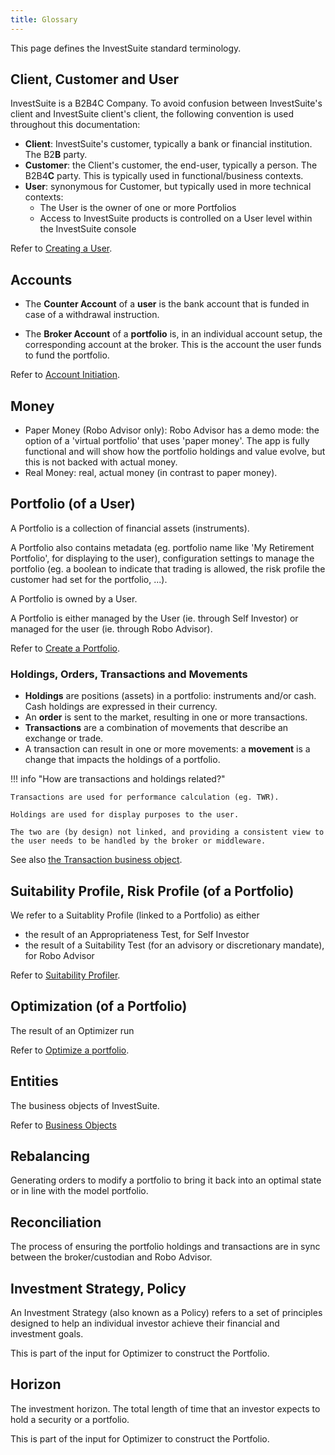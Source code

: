 ```yaml
---
title: Glossary
---
```


This page defines the InvestSuite standard terminology.

## Client, Customer and User
InvestSuite is a B2B4C Company. To avoid confusion between InvestSuite's client and InvestSuite client's client, the following convention is used throughout this documentation:

- **Client**: InvestSuite's customer, typically a bank or financial institution. The B2**B** party.
- **Customer**: the Client's customer, the end-user, typically a person. The B2B4**C** party. This is typically used in functional/business contexts.
- **User**: synonymous for Customer, but typically used in more technical contexts:
    - The User is the owner of one or more Portfolios
    - Access to InvestSuite products is controlled on a User level within the InvestSuite console

Refer to [Creating a User](users.md#create-a-user).

<!-- #### Document
TODO -->

<!-- ### Report
TODO -->

## Accounts
- The **Counter Account** of a **user** is the bank account that is funded in case of a withdrawal instruction.

- The **Broker Account** of a **portfolio** is, in an individual account setup, the corresponding account at the broker. This is the account the user funds to fund the portfolio.

Refer to [Account Initiation](../common_scenarios/account_initiation.md). 
<!-- TODO -->


## Money
- Paper Money (Robo Advisor only): Robo Advisor has a demo mode: the option of a 'virtual portfolio' that uses 'paper money'. The app is fully functional and will show how the portfolio holdings and value evolve, but this is not backed with actual money.
- Real Money: real, actual money (in contrast to paper money).

## Portfolio (of a User)
A Portfolio is a collection of financial assets (instruments). 

A Portfolio also contains metadata (eg. portfolio name like 'My Retirement Portfolio', for displaying to the user), configuration settings to manage the portfolio (eg. a boolean to indicate that trading is allowed, the risk profile the customer had set for the portfolio, ...).

A Portfolio is owned by a User.

A Portfolio is either managed by the User (ie. through Self Investor) or managed for the user (ie. through Robo Advisor).

Refer to [Create a Portfolio](/common_scenarios/portfolios/#create-a-portfolio).

<!-- Portfolio
Portfolio Stats
:question_mark: not found in InvestSuite API documentation - About 
Contains stats about multiple instruments -->

### Holdings, Orders, Transactions and Movements
- **Holdings** are positions (assets) in a portfolio: instruments and/or cash. Cash holdings are expressed in their currency.
- An **order** is sent to the market, resulting in one or more transactions.
- **Transactions** are a combination of movements that describe an exchange or trade.
- A transaction can result in one or more movements: a **movement** is a change that impacts the holdings of a portfolio.

!!! info "How are transactions and holdings related?"

    Transactions are used for performance calculation (eg. TWR). 

    Holdings are used for display purposes to the user.

    The two are (by design) not linked, and providing a consistent view to the user needs to be handled by the broker or middleware.

<!-- Documentation EOD file storage of transactions in IVS databases - Google Docs -->
<!-- See also [Synchronizing Portfolios](../robo/synchronize_portfolios.md). -->
See also [the Transaction business object](entities.md#transaction).

## Suitability Profile, Risk Profile (of a Portfolio)
We refer to a Suitablity Profile (linked to a Portfolio) as either

- the result of an Appropriateness Test, for Self Investor
- the result of a Suitability Test (for an advisory or discretionary mandate), for Robo Advisor

Refer to [Suitability Profiler](../scenarios/suitability_profiler.md).

## Optimization (of a Portfolio)
The result of an Optimizer run

Refer to [Optimize a portfolio](../common_scenarios/run_optimizer/).

## Entities
The business objects of InvestSuite.

Refer to [Business Objects](entities.md)

## Rebalancing
Generating orders to modify a portfolio to bring it back into an optimal state or in line with the model portfolio.

## Reconciliation
The process of ensuring the portfolio holdings and transactions are in sync between the broker/custodian and Robo Advisor.

## Investment Strategy, Policy
An Investment Strategy (also known as a Policy) refers to a set of principles designed to help an individual investor achieve their financial and investment goals.

This is part of the input for Optimizer to construct the Portfolio.

## Horizon
The investment horizon. The total length of time that an investor expects to hold a security or a portfolio.

This is part of the input for Optimizer to construct the Portfolio.


<!-- 
Risk profile = the user is assessed to define a suitable risk profile. The risk profile reflects the user’s attitude to risk and therefore the types of financial instruments (and the risks attached to them) that are suitable for them (=investment policy) 

Suitability Profiler = the component that captures all information from a user, to create a suitable portfolio. This includes the risk profile, but also their goal, other preferences, … 

Asset Allocation: the relative distribution between assets, such as stocks, bonds, … of a model portfolio 

Optimizer Run: the process of optimizing a portfolio, including a call to GOE and the subsequent portfolio construction or modification (see Rebalancing) 

Optimization = an object that is the result of an Optimizer Run. It contains information like the orders to execute and goal-related data received from GOE. 


Order orchestration = executing the actual orders with the broker. This is different from rebalancing, where the orders are generated in the InvestSuite system, but no communication with the broker happens yet. This is not in scope for the solution with Franklin Templeton, but will be relevant for Clients that buy the solution.  -->